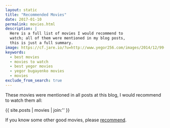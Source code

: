 ```yaml
---
layout: static
title: "Recommended Movies"
date: 2017-01-10
permalink: movies.html
description: |
  Here is a full list of movies I would recommend to
  watch; all of them were mentioned in my blog posts,
  this is just a full summary.
image: https://cf.jare.io/?u=http://www.yegor256.com/images/2014/12/99-francs.png
keywords:
  - best movies
  - movies to watch
  - best yegor movies
  - yegor bugayenko movies
  - movies
exclude_from_search: true
---
```


These movies were mentioned in all posts at this blog, I would
recommend to watch them all:

<div class="nospell">
{{ site.posts | movies | join:'' }}
</div>

If you know some other good movies, please
[recommend](mailto:movie@yegor256.com).
